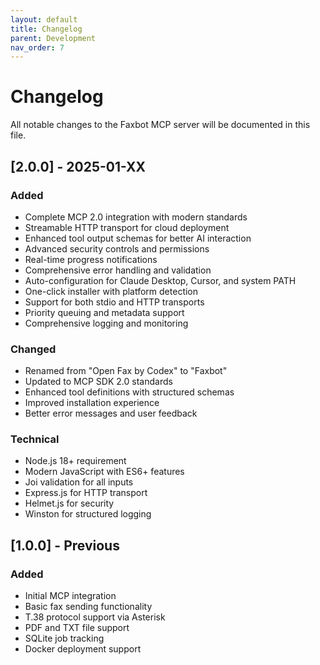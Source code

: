 ```yaml
---
layout: default
title: Changelog
parent: Development
nav_order: 7
---
```


# Changelog

All notable changes to the Faxbot MCP server will be documented in this file.

## [2.0.0] - 2025-01-XX

### Added
- Complete MCP 2.0 integration with modern standards
- Streamable HTTP transport for cloud deployment
- Enhanced tool output schemas for better AI interaction
- Advanced security controls and permissions
- Real-time progress notifications
- Comprehensive error handling and validation
- Auto-configuration for Claude Desktop, Cursor, and system PATH
- One-click installer with platform detection
- Support for both stdio and HTTP transports
- Priority queuing and metadata support
- Comprehensive logging and monitoring

### Changed
- Renamed from "Open Fax by Codex" to "Faxbot"
- Updated to MCP SDK 2.0 standards
- Enhanced tool definitions with structured schemas
- Improved installation experience
- Better error messages and user feedback

### Technical
- Node.js 18+ requirement
- Modern JavaScript with ES6+ features
- Joi validation for all inputs
- Express.js for HTTP transport
- Helmet.js for security
- Winston for structured logging

## [1.0.0] - Previous

### Added
- Initial MCP integration
- Basic fax sending functionality
- T.38 protocol support via Asterisk
- PDF and TXT file support
- SQLite job tracking
- Docker deployment support
